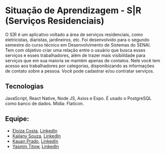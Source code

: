 # Situação de Aprendizagem - S|R (Serviços Residenciais)
O S|R é um aplicativo voltado a área de serviços residenciais, como eletricistas, diaristas, jardineiros, etc. Foi desenvolvido para o segundo semestre do curso técnico em Desenvolvimento de Sistemas do SENAI.
Tem com objetivo criar uma relação entre o usuário que busca esses serviços e esses trabalhadores, além de trazer mais visibilidade para serviços que em sua maioria se mantém apenas de contatos. Nele você tem acesso aos trabalhadores por categorias, disponibizando as informações de contato sobre a pessoa. Você pode cadastrar e/ou contratar serviços.

## Tecnologias
JavaScript, React Native, Node JS, Axios e Expo. É usado o PostgreSQL como banco de dados.
Mídia: Flaticon.

## Equipe:
* <a href="https://github.com/Eloiza-Costa">Eloiza Costa</a>, <a href="https://www.linkedin.com/in/eloiza-lacerda/">LinkedIn</a>
* <a href="https://github.com/kailanyy">Kailany Souza</a>, <a href="https://www.linkedin.com/in/kailany-souza-16a583222/">LinkedIn</a>
* <a href="https://github.com/Kauanprado">Kauan Prado</a>, <a href="https://www.linkedin.com/in/kauan-prado-49b23b225/">LinkedIn</a>
* <a href="https://github.com/yasminwtr">Yasmin Titow</a>, <a href="https://www.linkedin.com/in/yasmin-titow/">LinkedIn</a>
